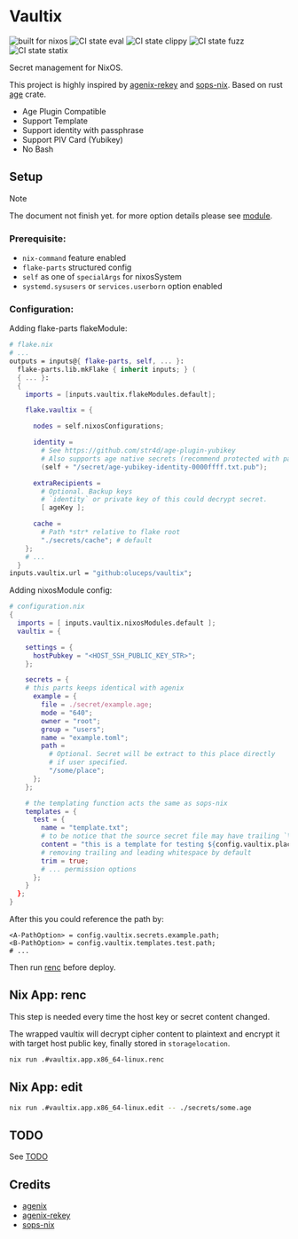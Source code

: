 # Vaultix

![built for nixos](https://img.shields.io/static/v1?logo=nixos&logoColor=white&label=&message=Built%20for%20NixOS&color=41439a)
![CI state eval](https://github.com/oluceps/vaultix/actions/workflows/eval.yaml/badge.svg)
![CI state clippy](https://github.com/oluceps/vaultix/actions/workflows/clippy.yaml/badge.svg)
![CI state fuzz](https://github.com/oluceps/vaultix/actions/workflows/fuzz.yaml/badge.svg)
![CI state statix](https://github.com/oluceps/vaultix/actions/workflows/statix.yaml/badge.svg)

Secret management for NixOS.

This project is highly inspired by [agenix-rekey](https://github.com/oddlama/agenix-rekey) and [sops-nix](https://github.com/Mic92/sops-nix). Based on rust [age](https://docs.rs/age/latest/age) crate.

+ Age Plugin Compatible
+ Support Template
+ Support identity with passphrase
+ Support PIV Card (Yubikey)
+ No Bash

## Setup

> [!NOTE]
> The document not finish yet. for more option details please see [module](./module).

### Prerequisite:

+ `nix-command` feature enabled
+ `flake-parts` structured config
+ `self` as one of `specialArgs` for nixosSystem
+ `systemd.sysusers` or `services.userborn` option enabled

### Configuration:

Adding flake-parts flakeModule:

```nix
# flake.nix
# ...
outputs = inputs@{ flake-parts, self, ... }:
  flake-parts.lib.mkFlake { inherit inputs; } (
  { ... }:
  {
    imports = [inputs.vaultix.flakeModules.default];

    flake.vaultix = {

      nodes = self.nixosConfigurations;

      identity =
        # See https://github.com/str4d/age-plugin-yubikey
        # Also supports age native secrets (recommend protected with passphrase)
        (self + "/secret/age-yubikey-identity-0000ffff.txt.pub");

      extraRecipients =
        # Optional. Backup keys
        # `identity` or private key of this could decrypt secret.
        [ ageKey ];

      cache =
        # Path *str* relative to flake root
        "./secrets/cache"; # default
    };
    # ...
  }
inputs.vaultix.url = "github:oluceps/vaultix";
```

Adding nixosModule config:

```nix
# configuration.nix
{
  imports = [ inputs.vaultix.nixosModules.default ];
  vaultix = {

    settings = {
      hostPubkey = "<HOST_SSH_PUBLIC_KEY_STR>";
    };

    secrets = {
    # this parts keeps identical with agenix
      example = {
        file = ./secret/example.age;
        mode = "640";
        owner = "root";
        group = "users";
        name = "example.toml";
        path =
          # Optional. Secret will be extract to this place directly
          # if user specified.
          "/some/place";
      };
    };

    # the templating function acts the same as sops-nix
    templates = {
      test = {
        name = "template.txt";
        # to be notice that the source secret file may have trailing `\n`
        content = "this is a template for testing ${config.vaultix.placeholder.example}";
        # removing trailing and leading whitespace by default
        trim = true;
        # ... permission options
      };
    }
  };
}
```

After this you could reference the path by:

```
<A-PathOption> = config.vaultix.secrets.example.path;
<B-PathOption> = config.vaultix.templates.test.path;
# ...
```

Then run [renc](#nix-app-renc) before deploy.

## Nix App: renc

This step is needed every time the host key or secret content changed.

The wrapped vaultix will decrypt cipher content to plaintext and encrypt it with target host public key, finally stored in `storagelocation`.

```bash
nix run .#vaultix.app.x86_64-linux.renc
```

## Nix App: edit

```bash
nix run .#vaultix.app.x86_64-linux.edit -- ./secrets/some.age
```

## TODO

See [TODO](./TODO.md)

## Credits

+ [agenix](https://github.com/ryantm/agenix)
+ [agenix-rekey](https://github.com/oddlama/agenix-rekey)
+ [sops-nix](https://github.com/Mic92/sops-nix)
